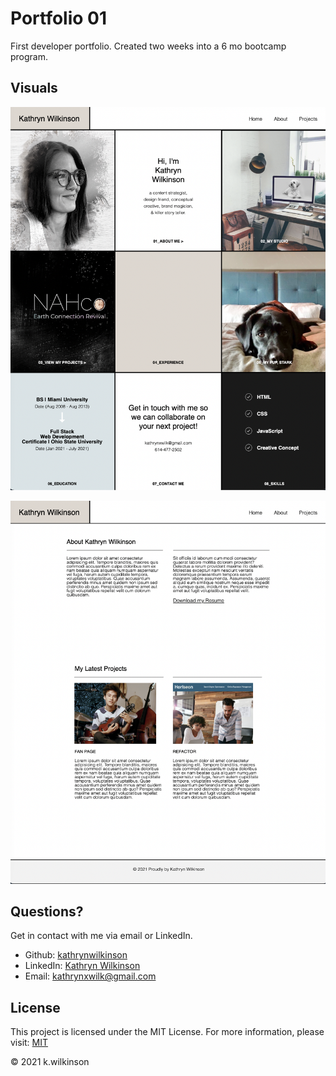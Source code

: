 # Portfolio 01

First developer portfolio. Created two weeks into a 6 mo bootcamp program.

## Visuals

![screenshot main](./assets/images/portfolio-screenshot1.png)

![screenshot sections](./assets/images/portfolio-screenshot2.png)

## Questions?

Get in contact with me via email or LinkedIn.

- Github: [kathrynwilkinson](https://github.com/kathrynwilkinson)
- LinkedIn: [Kathryn Wilkinson](https://www.linkedin.com/in/kwilkinsonxx/)
- Email: [kathrynxwilk@gmail.com](mailto:kathrynxwilk@gmail.com)

## License

This project is licensed under the MIT License.
  For more information, please visit: [MIT](https://choosealicense.com/licenses/mit/)

&copy; 2021 k.wilkinson
